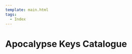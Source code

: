 ```yaml
---
template: main.html
tags:
  - Index
---
```


# Apocalypse Keys Catalogue

<!-- material/tags { scope: true } -->